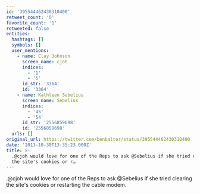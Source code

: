 ```yaml
---
id: '395544462430310400'
retweet_count: '0'
favorite_count: '1'
retweeted: false
entities:
  hashtags: []
  symbols: []
  user_mentions:
    - name: Clay Johnson
      screen_name: cjoh
      indices:
        - '1'
        - '6'
      id_str: '3364'
      id: '3364'
    - name: Kathleen Sebelius
      screen_name: Sebelius
      indices:
        - '45'
        - '54'
      id_str: '2556859698'
      id: '2556859698'
  urls: []
original_url: https://twitter.com/benbalter/status/395544462430310400
date: '2013-10-30T13:35:23.000Z'
title: >-
  .@cjoh would love for one of the Reps to ask @Sebelius if she tried clearing
  the site's cookies or r…
---
```


.@cjoh would love for one of the Reps to ask @Sebelius if she tried clearing the site's cookies or restarting the cable modem.